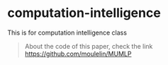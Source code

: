 # computation-intelligence
This is for computation intelligence class
> About the code of this paper, check the link https://github.com/moulelin/MUMLP

